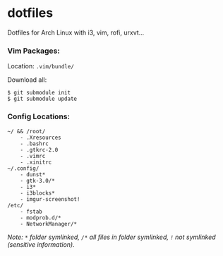 dotfiles
========

Dotfiles for Arch Linux with i3, vim, rofi, urxvt...


### Vim Packages:

Location: `.vim/bundle/`

Download all:
```
$ git submodule init
$ git submodule update
```

### Config Locations:

```
~/ && /root/
    - .Xresources
    - .bashrc
    - .gtkrc-2.0
    - .vimrc
    - .xinitrc
~/.config/
    - dunst*
    - gtk-3.0/*
    - i3*
    - i3blocks*
    - imgur-screenshot!
/etc/
    - fstab
    - modprob.d/*
    - NetworkManager/*
```
_Note: `*` folder symlinked, `/*` all files in folder symlinked, `!` not symlinked (sensitive information)._
